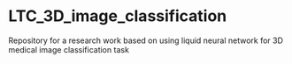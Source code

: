 # LTC_3D_image_classification
Repository for a research work based on using liquid neural network for 3D medical image classification task
